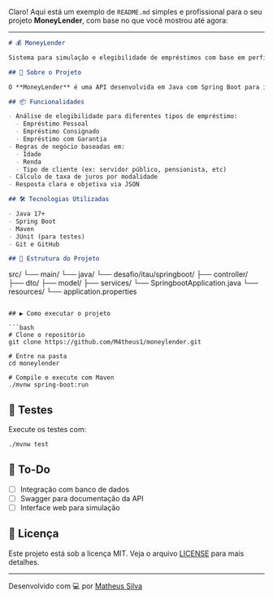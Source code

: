 Claro! Aqui está um exemplo de `README.md` simples e profissional para o seu projeto **MoneyLender**, com base no que você mostrou até agora:

---

```markdown
# 💰 MoneyLender

Sistema para simulação e elegibilidade de empréstimos com base em perfis de clientes.

## 🚀 Sobre o Projeto

O **MoneyLender** é uma API desenvolvida em Java com Spring Boot para identificar quais modalidades de empréstimo um cliente pode acessar, com base em seus dados de perfil, como idade, renda e localização.

## 📦 Funcionalidades

- Análise de elegibilidade para diferentes tipos de empréstimo:
  - Empréstimo Pessoal
  - Empréstimo Consignado
  - Empréstimo com Garantia
- Regras de negócio baseadas em:
  - Idade
  - Renda
  - Tipo de cliente (ex: servidor público, pensionista, etc)
- Cálculo de taxa de juros por modalidade
- Resposta clara e objetiva via JSON

## 🛠️ Tecnologias Utilizadas

- Java 17+
- Spring Boot
- Maven
- JUnit (para testes)
- Git e GitHub

## 📂 Estrutura do Projeto

```

src/
└── main/
└── java/
└── desafio/itau/springboot/
├── controller/
├── dto/
├── model/
├── services/
└── SpringbootApplication.java
└── resources/
└── application.properties

````

## ▶️ Como executar o projeto

```bash
# Clone o repositório
git clone https://github.com/M4theus1/moneylender.git

# Entre na pasta
cd moneylender

# Compile e execute com Maven
./mvnw spring-boot:run
````

## 🧪 Testes

Execute os testes com:

```bash
./mvnw test
```

## 📌 To-Do

* [ ] Integração com banco de dados
* [ ] Swagger para documentação da API
* [ ] Interface web para simulação

## 📄 Licença

Este projeto está sob a licença MIT. Veja o arquivo [LICENSE](LICENSE) para mais detalhes.

---

Desenvolvido com 💻 por [Matheus Silva](https://github.com/M4theus1)

```
```

